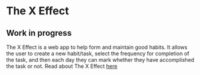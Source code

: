 # The X Effect
## Work in progress
The X Effect is a web app to help form and maintain good habits. It allows the user to create a new habit/task, select the frequency for completion of the task, and then each day they can mark whether they have accomplished the task or not. Read about The X Effect [here](http://bitserum.com/the-x-effect-self-discipline-and-habit-control/)
